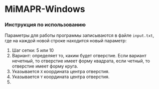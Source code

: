# MiMAPR-Windows

### Инструкция по использованию
Параметры для работы программы записываются в файле `input.txt`, где на каждой новой строке находится новый параметр:

1. Шаг сетки: 5 или 10
2. Вариант: определяет то, каким будет отверстие. Если вариант нечетный, то отверстие имеет форму квадрата, если четный, то отверстие имеет форму круга.
3. Указывается `X` координата центра отверстия.
4. Указывается `Y` координата центра отверстия.
5. 
